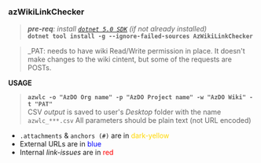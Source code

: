 ### azWikiLinkChecker

> _**pre-req**: install [`dotnet 5.0 SDK`](https://dotnet.microsoft.com/download/dotnet/5.0) (if not already installed)_   
**`dotnet tool install -g --ignore-failed-sources AzWikiLinkChecker`**   

> _PAT: needs to have wiki Read/Write permission in place. It doesn't make changes to the wiki cintent, but some of the requests are POSTs.

**USAGE**
> **`azwlc -o "AzDO Org name" -p "AzDO Project name" -w "AzDO Wiki" -t "PAT"`**   
> CSV _output_ is saved to user's _Desktop_ folder with the name `azwlc_***.csv`
> All parameters should be plain text (not URL encoded)
- `.attachments` & `anchors (#)` are in <font color="gold">dark-yellow</font>   
- External URLs are in <font color="blue">blue</font>   
- Internal _link-issues_ are in <font color="red">red</font>   
